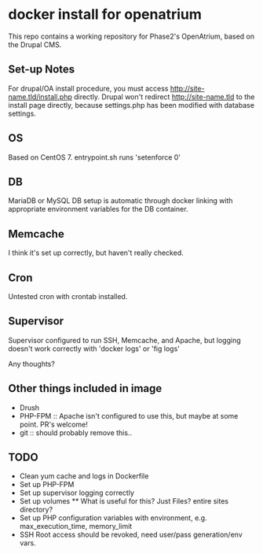 # docker install for openatrium

This repo contains a working repository for Phase2's OpenAtrium, based on the Drupal CMS.

## Set-up Notes

For drupal/OA install procedure, you must access http://site-name.tld/install.php directly. Drupal won't redirect http://site-name.tld to the install page directly, because settings.php has been modified with database settings.

## OS

Based on CentOS 7. entrypoint.sh runs 'setenforce 0'

## DB

MariaDB or MySQL DB setup is automatic through docker linking with appropriate environment variables for the DB container.

## Memcache

I think it's set up correctly, but haven't really checked.

## Cron

Untested cron with crontab installed.

## Supervisor

Supervisor configured to run SSH, Memcache, and Apache, but logging doesn't work correctly with 'docker logs' or 'fig logs'

Any thoughts?

## Other things included in image

* Drush
* PHP-FPM :: Apache isn't configured to use this, but maybe at some point. PR's welcome!
* git :: should probably remove this..


## TODO
* Clean yum cache and logs in Dockerfile
* Set up PHP-FPM
* Set up supervisor logging correctly
* Set up volumes
** What is useful for this? Just Files? entire sites directory? 
* Set up PHP configuration variables with environment, e.g. max_execution_time, memory_limit
* SSH Root access should be revoked, need user/pass generation/env vars.
